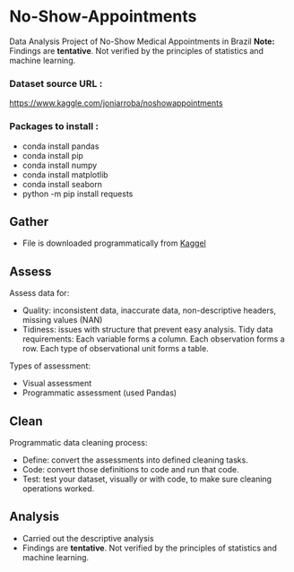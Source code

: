 # No-Show-Appointments

Data Analysis Project of No-Show Medical Appointments in Brazil
**Note:** Findings are **tentative**. Not verified by the principles of statistics and machine learning.

### Dataset source URL : 
https://www.kaggle.com/joniarroba/noshowappointments

### Packages to install :
- conda install pandas
- conda install pip
- conda install numpy
- conda install matplotlib    
- conda install seaborn
- python -m pip install requests

## Gather
- File is downloaded programmatically from [Kaggel](https://www.kaggle.com/joniarroba/noshowappointments) 

## Assess
Assess data for:
- Quality: inconsistent data, inaccurate data, non-descriptive headers, missing values (NAN)
- Tidiness: issues with structure that prevent easy analysis. Tidy data requirements: Each variable forms a column. Each observation forms a row. Each type of observational unit forms a table.

Types of assessment:
- Visual assessment
- Programmatic assessment (used Pandas)

## Clean
Programmatic data cleaning process:
- Define: convert the assessments into defined cleaning tasks.
- Code: convert those definitions to code and run that code.
- Test: test your dataset, visually or with code, to make sure cleaning operations worked.

## Analysis
- Carried out the descriptive analysis
- Findings are **tentative**. Not verified by the principles of statistics and machine learning.
